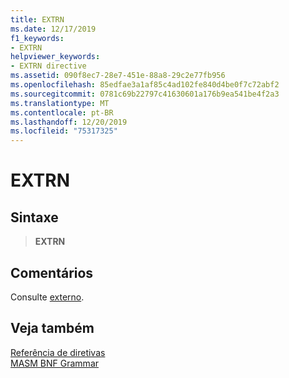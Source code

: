 ```yaml
---
title: EXTRN
ms.date: 12/17/2019
f1_keywords:
- EXTRN
helpviewer_keywords:
- EXTRN directive
ms.assetid: 090f8ec7-28e7-451e-88a8-29c2e77fb956
ms.openlocfilehash: 85edfae3a1af85c4ad102fe840d4be0f7c72abf2
ms.sourcegitcommit: 0781c69b22797c41630601a176b9ea541be4f2a3
ms.translationtype: MT
ms.contentlocale: pt-BR
ms.lasthandoff: 12/20/2019
ms.locfileid: "75317325"
---
```

# <a name="extrn"></a>EXTRN

## <a name="syntax"></a>Sintaxe

> **EXTRN**

## <a name="remarks"></a>Comentários

Consulte [externo](extern-masm.md).

## <a name="see-also"></a>Veja também

[Referência de diretivas](directives-reference.md)\
[MASM BNF Grammar](masm-bnf-grammar.md)
